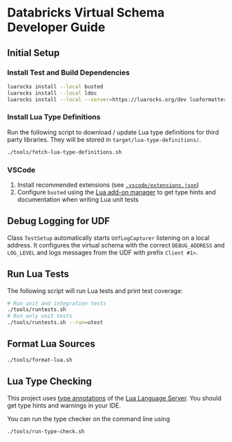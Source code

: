 # Databricks Virtual Schema Developer Guide

## Initial Setup

### Install Test and Build Dependencies

```sh
luarocks install --local busted
luarocks install --local ldoc
luarocks install --local --server=https://luarocks.org/dev luaformatter
```

### Install Lua Type Definitions

Run the following script to download / update Lua type definitions for third party libraries. They will be stored in `target/lua-type-definitions/`.

```sh
./tools/fetch-lua-type-definitions.sh
```

### VSCode

1. Install recommended extensions (see [`.vscode/extensions.json`](../../.vscode/extensions.json))
2. Configure `busted` using the [Lua add-on manager](https://luals.github.io/wiki/addons/#addon-manager) to get type hints and documentation when writing Lua unit tests

## Debug Logging for UDF

Class `TestSetup` automatically starts `UdfLogCapturer` listening on a local address. It configures the virtual schema with the correct `DEBUG_ADDRESS` and `LOG_LEVEL` and logs messages from the UDF with prefix `Client #1>`.

## Run Lua Tests

The following script will run Lua tests and print test coverage:

```sh
# Run unit and integration tests
./tools/runtests.sh
# Run only unit tests
./tools/runtests.sh --run=utest
```

## Format Lua Sources

```sh
./tools/format-lua.sh
```

## Lua Type Checking

This project uses [type annotations](https://luals.github.io/wiki/annotations/) of the [Lua Language Server](https://luals.github.io/). You should get type hints and warnings in your IDE.

You can run the type checker on the command line using

```sh
./tools/run-type-check.sh
```
